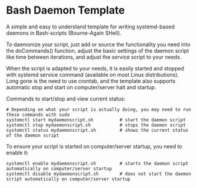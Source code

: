 # Bash Daemon Template

A simple and easy to understand template for writing systemd-based daemons in Bash-scripts (Bourne-Again SHell).

To daemonize your script, just add or source the functionality you need into the doCommands() function, adjust the basic settings of the daemon script like time between iterations, and adjust the service script to your needs. 

When the script is adapted to your needs, it is easily started and stopped with systemd service command (available on most Linux distributions). Long gone is the need to use crontab, and the template also supports automatic stop and start on computer/server halt and startup.

Commands to start/stop and view current status:
```
# Depending on what your script is actually doing, you may need to run these commands with sudo
systemctl start mydaemonscript.sh          # start the daemon script
systemctl stop mydaemonscript.sh           # stops the daemon script
systemctl status mydaemonscript.sh         # shows the current status of the daemon script
```

To ensure your script is started on computer/server startup, you need to enable it:
```
systemctl enable mydaemonscript.sh         # starts the daemon script automatically on computer/server startup
systemctl disable mydaemonscript.sh        # does not start the daemon script automatically on computer/server startup
```

